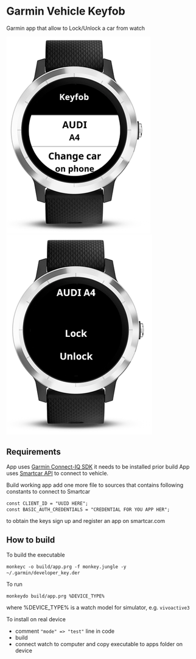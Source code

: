 # Garmin Vehicle Keyfob
Garmin app that allow to Lock/Unlock a car from watch


![Main screen](docs/keyfob_main_screen.png?raw=true)
![Lock screen](docs/keyfob_lock_screen.png?raw=true)

## Requirements
App uses [Garmin Connect-IQ SDK](https://developer.garmin.com/connect-iq/overview/) it needs to be installed prior build
App uses [Smartcar API](https://smartcar.com/docs/api) to connect to vehicle.

Build working app add one more file to sources that contains following constants to connect to Smartcar
```
const CLIENT_ID = "UUID HERE";
const BASIC_AUTH_CREDENTIALS = "CREDENTIAL FOR YOU APP HER";
```
to obtain the keys sign up and register an app on smartcar.com

## How to build
To build the executable
```
monkeyc -o build/app.prg -f monkey.jungle -y ~/.garmin/developer_key.der
```

To run
```
monkeydo build/app.prg %DEVICE_TYPE%
```
where %DEVICE_TYPE% is a watch model for simulator, e.g. `vivoactive3`

To install on real device
- comment `"mode" => "test"` line in code
- build
- connect watch to computer and copy executable to apps folder on device
